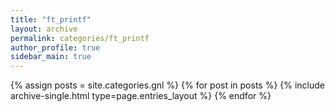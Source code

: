 ```yaml
---
title: "ft_printf"
layout: archive
permalink: categories/ft_printf
author_profile: true
sidebar_main: true
---
```



{% assign posts = site.categories.gnl %}
{% for post in posts %} {% include archive-single.html type=page.entries_layout %} {% endfor %}
